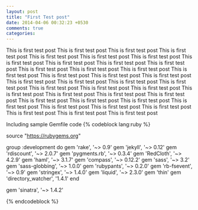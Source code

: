 ```yaml
---
layout: post
title: "First Test post"
date: 2014-04-06 00:32:23 +0530
comments: true
categories: 
---
```



This is first test post 
This is first test post 
This is first test post 
This is first test post This is first test post This is first test post This is first test post 
This is first test post This is first test post This is first test post 
This is first test post This is first test post This is first test post This is first test post This is first test post 
This is first test post This is first test post This is first test post 
This is first test post 
This is first test post This is first test post This is first test post This is first test post 
This is first test post This is first test post This is first test post This is first test post This is first test post 
This is first test post 
This is first test post This is first test post This is first test post This is first test post This is first test post This is first test post 
This is first test post This is first test post This is first test post This is first test post 

Including sample Gemfile code
{% codeblock lang:ruby %}

source "https://rubygems.org"

group :development do
  gem 'rake', '~> 0.9'
  gem 'jekyll', '~> 0.12'
  gem 'rdiscount', '~> 2.0.7'
  gem 'pygments.rb', '~> 0.3.4'
  gem 'RedCloth', '~> 4.2.9'
  gem 'haml', '~> 3.1.7'
  gem 'compass', '~> 0.12.2'
  gem 'sass', '~> 3.2'
  gem 'sass-globbing', '~> 1.0.0'
  gem 'rubypants', '~> 0.2.0'
  gem 'rb-fsevent', '~> 0.9'
  gem 'stringex', '~> 1.4.0'
  gem 'liquid', '~> 2.3.0'
  gem 'thin'
  gem 'directory_watcher', '1.4.1'
end

gem 'sinatra', '~> 1.4.2'



{% endcodeblock %}
